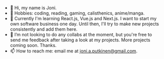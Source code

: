 - 👋 Hi, my name is Joni.
- 👀 Hobbies: coding, reading, gaming, calisthenics, anime/manga.
- 🌱 Currently I'm learning React.js, Vue.js and Next.js.
  I want to start my own software business one day. Until then, I'll try to make new projects consistently and add them here.
- 💞️ I’m not looking to do any collabs at the moment, but you're free to send me feedback after taking a look at my projects. More projects coming soon. Thanks.
- 📫 How to reach me: email me at joni.a.putkinen@gmail.com.

<!---
Eyesore123/Eyesore123 is a ✨ special ✨ repository because its `README.md` (this file) appears on your GitHub profile.
You can click the Preview link to take a look at your changes.
--->

